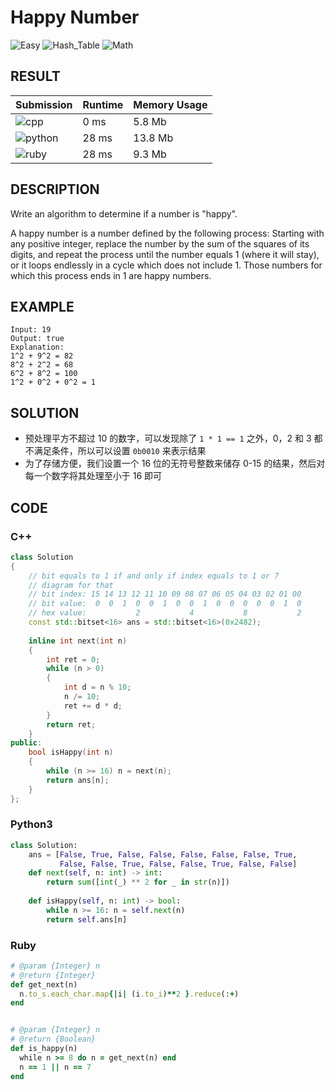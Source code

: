 # Happy Number

![Easy](https://img.shields.io/badge/-Easy-5cb85c.svg) ![Hash_Table](https://img.shields.io/badge/哈希表-Hash_Table-007ec6.svg) ![Math](https://img.shields.io/badge/数学-Math-007ec6.svg)

## RESULT

| Submission                                                        | Runtime | Memory Usage |
| ----------------------------------------------------------------- | ------- | ------------ |
| ![cpp](https://img.shields.io/badge/leetcode202-cpp-f34b7d.svg)   | 0 ms    | 5.8 Mb       |
| ![python](https://img.shields.io/badge/leetcode202-py-3572A5.svg) | 28 ms   | 13.8 Mb      |
| ![ruby](https://img.shields.io/badge/leetcode202-rb-701516.svg)   | 28 ms   | 9.3 Mb       |

## DESCRIPTION

Write an algorithm to determine if a number is "happy".

A happy number is a number defined by the following process: Starting with any positive integer, replace the number by the sum of the squares of its digits, and repeat the process until the number equals 1 (where it will stay), or it loops endlessly in a cycle which does not include 1. Those numbers for which this process ends in 1 are happy numbers.

## EXAMPLE

```plain
Input: 19
Output: true
Explanation: 
1^2 + 9^2 = 82
8^2 + 2^2 = 68
6^2 + 8^2 = 100
1^2 + 0^2 + 0^2 = 1
```

## SOLUTION

* 预处理平方不超过 10 的数字，可以发现除了 `1 * 1 == 1` 之外，0，2 和 3 都不满足条件，所以可以设置 `0b0010` 来表示结果
* 为了存储方便，我们设置一个 16 位的无符号整数来储存 0-15 的结果，然后对每一个数字将其处理至小于 16 即可

## CODE

### C++

```cpp
class Solution
{
    // bit equals to 1 if and only if index equals to 1 or 7
    // diagram for that
    // bit index: 15 14 13 12 11 10 09 08 07 06 05 04 03 02 01 00
    // bit value:  0  0  1  0  0  1  0  0  1  0  0  0  0  0  1  0
    // hex value:           2           4           8           2
    const std::bitset<16> ans = std::bitset<16>(0x2482);
    
    inline int next(int n)
    {
        int ret = 0;
        while (n > 0)
        {
            int d = n % 10;
            n /= 10;
            ret += d * d;
        }
        return ret;
    }
public:
    bool isHappy(int n)
    {
        while (n >= 16) n = next(n);
        return ans[n];
    }
};
```

### Python3

```python
class Solution:
    ans = [False, True, False, False, False, False, False, True,
           False, False, True, False, False, True, False, False]
    def next(self, n: int) -> int:
        return sum([int(_) ** 2 for _ in str(n)])
    
    def isHappy(self, n: int) -> bool:
        while n >= 16: n = self.next(n)
        return self.ans[n]
```

### Ruby

```ruby
# @param {Integer} n
# @return {Integer}
def get_next(n)
  n.to_s.each_char.map{|i| (i.to_i)**2 }.reduce(:+)
end


# @param {Integer} n
# @return {Boolean}
def is_happy(n)
  while n >= 8 do n = get_next(n) end
  n == 1 || n == 7
end
```
